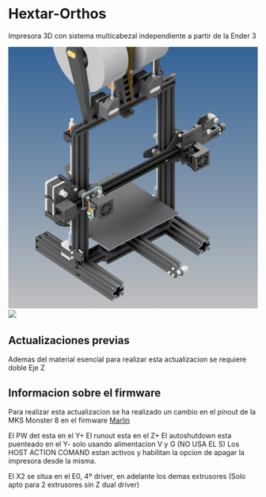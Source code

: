 # Hextar-Orthos

Impresora 3D con sistema multicabezal independiente a partir de la Ender 3

![](https://github.com/Inderlard/Hextar-Orthos/blob/main/Media/Hextar%20Orthos.png?raw=true)
![](https://github.com/Inderlard/Hextar-Orthos/blob/main/Media/Cambio%20cabezal.gif?raw=true)


## Actualizaciones previas

Ademas del material esencial para realizar esta actualizacion se requiere doble Eje Z

## Informacion sobre el firmware

Para realizar esta actualizacion se ha realizado un cambio en el pinout de la MKS Monster 8 en el firmware [Marlin](https://github.com/MarlinFirmware/Marlin)

El PW det esta en el Y+
El runout esta en el Z+
El autoshutdown esta puenteado en el Y- solo usando alimentacion V y G (NO USA EL S)
Los HOST ACTION COMAND estan activos y habilitan la opcion de apagar la impresora desde la misma.

El X2 se situa en el E0, 4º driver, en adelante los demas extrusores (Solo apto para 2 extrusores sin Z dual driver)
